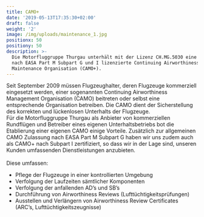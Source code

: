 ```yaml
---
title: CAMO+
date: '2019-05-13T17:35:30+02:00'
draft: false
weight: '2'
image: /img/uploads/maintenance_1.jpg
positionx: 50
positiony: 50
description: >-
  Die Motorfluggruppe Thurgau unterhält mit der Lizenz CH.MG.5030 eine eigene,
  nach EASA Part M Subpart G und I lizenzierte Continuing Airworthiness
  Maintenance Organisation (CAMO+).
---
```

Seit September 2009 müssen Flugzeughalter, deren Flugzeuge kommerziell eingesetzt werden, einer sogenannten Continuing Airworthiness Management Organisation (CAMO) beitreten oder selbst eine entsprechende Organisation betreiben. Die CAMO dient der Sicherstellung des korrekten und lückenlosen Unterhalts der Flugzeuge.\
Für die Motorfluggruppe Thurgau als Anbieter von kommerziellen Rundflügen und Betreiber eines eigenen Unterhaltsbetriebs bot die Etablierung einer eigenen CAMO einige Vorteile. Zusätzlich zur allgemeinen CAMO Zulassung nach EASA Part M Subpart G haben wir uns zudem auch als CAMO+ nach Subpart I zertifiziert, so dass wir in der Lage sind, unseren Kunden umfassenden Dienstleistungen anzubieten.\
\
Diese umfassen:

* Pflege der Flugzeuge in einer kontrollierten Umgebung
* Verfolgung der Laufzeiten sämtlicher Komponenten
* Verfolgung der anfallenden AD’s und SB’s
* Durchführung von Airworthiness Reviews (Lufttüchtigkeitsprüfungen)
* Ausstellen und Verlängern von Airworthiness Review Certificates (ARC’s, Lufttüchtigkeitszeugnisse)
